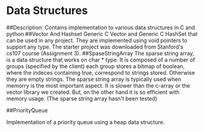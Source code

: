 # Data Structures

##Description:
Contains implementation to various data structures in C and python
##Vector And Hashset
Generic C Vector and Generic C HashSet that can be used in any project. They are implemented using void pointers to support any type. The starter project was downloaded from Stanford's cs107 course (Assignment 3).
##SpaseStringArray
The sparse string array, is a data structure that works on char * type. It is composed of a number of groups (specified by the client) each group stores a bitmap of boolean, where the indeces containing true, correspond to strings stored. Otherwise they are empty strings.
The sparse string array is typically used when memorry is the most important aspect. It is slower than the c-array or the vector library we created. But, on the other hand it is so efficient with memory usage. (The sparse string array hasn't been tested)

##PriorityQueue

 Implementation of a priority queue using a heap data structure.

